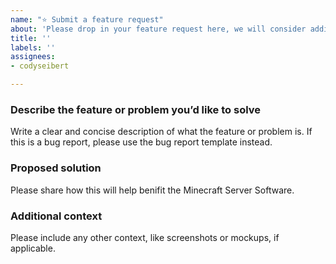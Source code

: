 ```yaml
---
name: "⭐ Submit a feature request"
about: 'Please drop in your feature request here, we will consider adding it to this software, and will let you know our decision'
title: ''
labels: ''
assignees:
- codyseibert

---
```


### Describe the feature or problem you’d like to solve
Write a clear and concise description of what the feature or problem is. If this is a bug report, please use the bug report template instead.

### Proposed solution
Please share how this will help benifit the Minecraft Server Software.

### Additional context
Please include any other context, like screenshots or mockups, if applicable.

